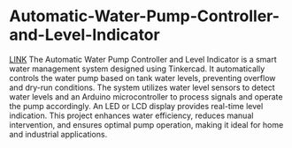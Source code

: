 # Automatic-Water-Pump-Controller-and-Level-Indicator
[LINK](https://www.tinkercad.com/things/4OuTGb0YGIR-automatic-water-pump-controller-and-level-indicator?sharecode=em2Mm5PRMVXNcq9wn-zPT69qgq7n9g74AYh_royzaDc)
The Automatic Water Pump Controller and Level Indicator is a smart water management system designed using Tinkercad. It automatically controls the water pump based on tank water levels, preventing overflow and dry-run conditions. The system utilizes water level sensors to detect water levels and an Arduino microcontroller to process signals and operate the pump accordingly. An LED or LCD display provides real-time level indication. This project enhances water efficiency, reduces manual intervention, and ensures optimal pump operation, making it ideal for home and industrial applications.
